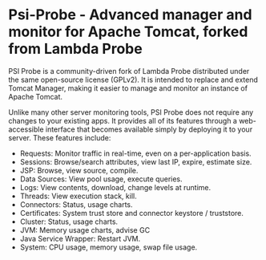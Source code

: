 Psi-Probe - Advanced manager and monitor for Apache Tomcat, forked from Lambda Probe 
====================================================================================

PSI Probe is a community-driven fork of Lambda Probe distributed under the same open-source license (GPLv2). It is intended to replace and extend Tomcat Manager, making it easier to manage and monitor an instance of Apache Tomcat.

Unlike many other server monitoring tools, PSI Probe does not require any changes to your existing apps. It provides all of its features through a web-accessible interface that becomes available simply by deploying it to your server. These features include:

- Requests: Monitor traffic in real-time, even on a per-application basis.
- Sessions: Browse/search attributes, view last IP, expire, estimate size.
- JSP: Browse, view source, compile.
- Data Sources: View pool usage, execute queries.
- Logs: View contents, download, change levels at runtime.
- Threads: View execution stack, kill.
- Connectors: Status, usage charts.
- Certificates: System trust store and connector keystore / truststore.
- Cluster: Status, usage charts.
- JVM: Memory usage charts, advise GC
- Java Service Wrapper: Restart JVM.
- System: CPU usage, memory usage, swap file usage.

